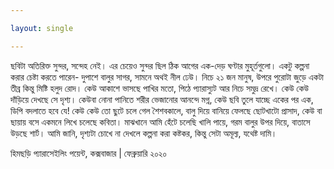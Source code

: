 ```yaml
---

layout: single

---
```


<p> ছবিটা অতিরিক্ত সুন্দর, সন্দেহ নেই। এর চেয়েও সুন্দর ছিল ঠিক আগের এক-দেড় ঘণ্টার মুহূর্তগুলো। একটু কল্পনা করার চেষ্টা করতে পারেন- দুপাশে বালুর সাগর, সামনে অথই নীল ঢেউ। নিচে ২১ জন মানুষ, উপরে পুরোটা জুড়ে একটা তীব্র কিন্তু মিষ্টি হলুদ রোদ। কেউ আকাশে ভাসছে পাখির মতো, পিঠে প্যারাস্যুট আর নিচে সমুদ্র রেখে। কেউ কেউ দাঁড়িয়ে দেখছে সে দৃশ্য। কেউবা নোনা পানিতে শরীর ভেজানোর আনন্দে মগ্ন, কেউ ছবি তুলে যাচ্ছে একের পর এক, ডিপি বদলাতে হবে যে! কেউ কেউ তো ছুটে চলে গেল শৈশবকালে, বালু দিয়ে বানিয়ে ফেলছে ছোটখাটো প্রাসাদ, কেউ বা ছায়ায় বসে একমনে লিখে চলেছে কবিতা। মাঝখানে আমি হেঁটে চলেছি খালি পায়ে, গরম বালুর উপর দিয়ে, বাতাসে উড়ছে শার্ট। আমি জানি, দৃশ্যটা চোখে না দেখলে কল্পনা করা কষ্টকর, কিন্তু সেটা অমূল্য, যথেষ্ট দামি। </p>

হিমছড়ি প্যারাসেইলিং পয়েন্ট, কক্সবাজার | ফেব্রুয়ারি ২০২০